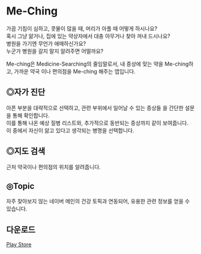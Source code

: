# Me-Ching

가끔 기침이 심하고, 콧물이 많을 때, 머리가 아플 때 어떻게 하시나요?<br>
혹시 그냥 앓거나, 집에 있는 약상자에서 대충 아무거나 찾아 꺼내 드시나요?<br>
병원을 가기엔 무언가 애매하신가요?<br>
누군가 병원을 갈지 말지 알려주면 어떨까요?<br>

Me-ching은 Medicine-Searching의 줄임말로서, 내 증상에 맞는 약을 Me-ching하고, 가까운 약국 이나 편의점을 Me-ching 해주는 앱입니다.<br>

## ◎자가 진단
아픈 부분을 대략적으로 선택하고, 관련 부위에서 일어날 수 있는 증상들 을 간단한 설문을 통해 확인합니다.<br>
이를 통해 나온 예상 질병 리스트와, 추가적으로 동반되는 증상까지 같이 보여줍니다.<br>
이 중에서 자신이 앓고 있다고 생각되는 병명을 선택합니다.<br>

## ◎지도 검색
근처 약국이나 편의점의 위치를 알려줍니다.<br>

## ◎Topic
자주 찾아보지 않는 네이버 메인의 건강 토픽과 연동되어, 유용한 관련 정보를 얻을 수 있습니다.<br>

## 다운로드
[Play Store](https://play.google.com/store/apps/details?id=test.com.a1team_meching)
